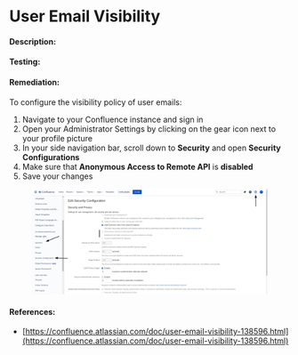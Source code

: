 # User Email Visibility

#### Description:



#### Testing:



#### Remediation:

To configure the visibility policy of user emails:

1. Navigate to your Confluence instance and sign in
2. Open your Administrator Settings by clicking on the gear icon next to your profile picture
3. In your side navigation bar, scroll down to **Security** and open **Security Configurations**
4. Make sure that **Anonymous Access to Remote API** is **disabled**
5. Save your changes

<figure><img src="../../.gitbook/assets/image (5).png" alt=""><figcaption></figcaption></figure>



#### References:

* [https://confluence.atlassian.com/doc/user-email-visibility-138596.html](https://confluence.atlassian.com/doc/user-email-visibility-138596.html)

